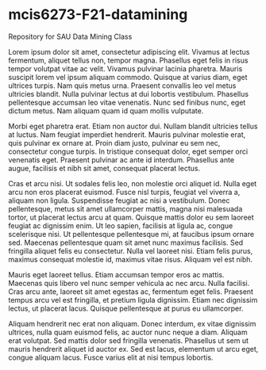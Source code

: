 # mcis6273-F21-datamining
Repository for SAU Data Mining Class

Lorem ipsum dolor sit amet, consectetur adipiscing elit. Vivamus at lectus fermentum, aliquet tellus non, tempor magna. Phasellus eget felis in risus tempor volutpat vitae ac velit. Vivamus pulvinar lacinia pharetra. Mauris suscipit lorem vel ipsum aliquam commodo. Quisque at varius diam, eget ultrices turpis. Nam quis metus urna. Praesent convallis leo vel metus ultricies blandit. Nulla pulvinar lectus at dui lobortis vestibulum. Phasellus pellentesque accumsan leo vitae venenatis. Nunc sed finibus nunc, eget dictum metus. Nam aliquam quam id quam mollis vulputate.

Morbi eget pharetra erat. Etiam non auctor dui. Nullam blandit ultricies tellus at luctus. Nam feugiat imperdiet hendrerit. Mauris pulvinar molestie erat, quis pulvinar ex ornare at. Proin diam justo, pulvinar eu sem nec, consectetur congue turpis. In tristique consequat dolor, eget semper orci venenatis eget. Praesent pulvinar ac ante id interdum. Phasellus ante augue, facilisis et nibh sit amet, consequat placerat lectus.

Cras et arcu nisi. Ut sodales felis leo, non molestie orci aliquet id. Nulla eget arcu non eros placerat euismod. Fusce nisl turpis, feugiat vel viverra a, aliquam non ligula. Suspendisse feugiat ac nisi a vestibulum. Donec pellentesque, metus sit amet ullamcorper mattis, magna nisi malesuada tortor, ut placerat lectus arcu at quam. Quisque mattis dolor eu sem laoreet feugiat ac dignissim enim. Ut leo sapien, facilisis at ligula ac, congue scelerisque nisi. Ut pellentesque pellentesque mi, at faucibus ipsum ornare sed. Maecenas pellentesque quam sit amet nunc maximus facilisis. Sed fringilla aliquet felis eu consectetur. Nulla vel laoreet nisi. Etiam felis purus, maximus consequat molestie id, maximus vitae risus. Aliquam vel est nibh.

Mauris eget laoreet tellus. Etiam accumsan tempor eros ac mattis. Maecenas quis libero vel nunc semper vehicula ac nec arcu. Nulla facilisi. Cras arcu ante, laoreet sit amet egestas ac, fermentum eget felis. Praesent tempus arcu vel est fringilla, et pretium ligula dignissim. Etiam nec dignissim lectus, ut placerat lacus. Quisque pellentesque at purus eu ullamcorper.

Aliquam hendrerit nec erat non aliquam. Donec interdum, ex vitae dignissim ultrices, nulla quam euismod felis, ac auctor nunc neque a diam. Aliquam erat volutpat. Sed mattis dolor sed fringilla venenatis. Phasellus ut sem ut mauris hendrerit aliquet id auctor ex. Sed est lacus, elementum ut arcu eget, congue aliquam lacus. Fusce varius elit at nisi tempus lobortis.
